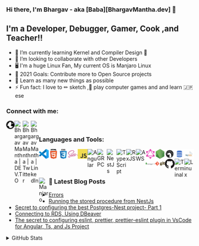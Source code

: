 ### Hi there, I'm Bhargav - aka [Baba][BhargavMantha.dev] 👋


## I'm a Developer, Debugger, Gamer, Cook ,and Teacher!!

- 🌱 I’m currently learning Kernel and Compiler Design 🤣
- 👯 I’m looking to collaborate with other Developers
- 🖥 I'm a huge Linux Fan, My current OS is Manjaro Linux
- 🥅 2021 Goals: Contribute more to Open Source projects
- 🚀 Learn as many new things as possible
- ⚡ Fun fact: I love to ✏ sketch ,🌠 play computer games and and learn 🇯🇵 ese

### Connect with me:

[<img align="left" alt="BhargavMantha.dev" width="22px" src="https://raw.githubusercontent.com/iconic/open-iconic/master/svg/globe.svg" />][website]
[<img align="left" alt="BhargavMantha | DEV.TO" width="22px" src="https://cdn.worldvectorlogo.com/logos/devto.svg" />][Devto]
[<img align="left" alt="BhargavMantha | Twitter" width="22px" src="https://cdn.jsdelivr.net/npm/simple-icons@v3/icons/twitter.svg" />][twitter]
[<img align="left" alt="BhargavMantha | LinkedIn" width="22px" src="https://cdn.jsdelivr.net/npm/simple-icons@v3/icons/linkedin.svg" />][linkedin]

<br />

### Languages and Tools:

<img align="left" alt="Visual Studio Code" width="26px" src="https://raw.githubusercontent.com/github/explore/80688e429a7d4ef2fca1e82350fe8e3517d3494d/topics/visual-studio-code/visual-studio-code.png" />
<img align="left" alt="HTML5" width="26px" src="https://raw.githubusercontent.com/github/explore/80688e429a7d4ef2fca1e82350fe8e3517d3494d/topics/html/html.png" />
<img align="left" alt="CSS3" width="26px" src="https://raw.githubusercontent.com/github/explore/80688e429a7d4ef2fca1e82350fe8e3517d3494d/topics/css/css.png" />
<img align="left" alt="Sass" width="26px" src="https://raw.githubusercontent.com/github/explore/80688e429a7d4ef2fca1e82350fe8e3517d3494d/topics/sass/sass.png" />
<img align="left" alt="JavaScript" width="26px" src="https://raw.githubusercontent.com/github/explore/80688e429a7d4ef2fca1e82350fe8e3517d3494d/topics/javascript/javascript.png" />
<img align="left" alt="Angular" width="26px" src="https://cdn.worldvectorlogo.com/logos/angular-icon.svg" />
<img align="left" alt="GRPC" width="26px" src="https://grpc.io/img/logos/grpc-icon-color.png" />
<img align="left" alt="NestJs" width="26px" src="https://cdn.dribbble.com/users/808903/screenshots/3831862/dribbble_szablon__1_1.png" />
<img align="left" alt="TypeScript" width="26px" src="https://cdn.iconscout.com/icon/free/png-512/typescript-1174965.png" />
<img align="left" alt="RxJS" width="26px" src="https://miro.medium.com/max/1200/1*hj71wy_fVD1qIG8q9mnPjg.png" />
<img align="left" alt="AWS" width="26px" src="https://upload.wikimedia.org/wikipedia/commons/thumb/9/93/Amazon_Web_Services_Logo.svg/1024px-Amazon_Web_Services_Logo.svg.png" />
<img align="left" alt="GraphQL" width="26px" src="https://raw.githubusercontent.com/github/explore/80688e429a7d4ef2fca1e82350fe8e3517d3494d/topics/graphql/graphql.png" />
<img align="left" alt="Node.js" width="26px" src="https://raw.githubusercontent.com/github/explore/80688e429a7d4ef2fca1e82350fe8e3517d3494d/topics/nodejs/nodejs.png" />
<img align="left" alt="Deno" width="26px" src="https://raw.githubusercontent.com/github/explore/361e2821e2dea67711cde99c9c40ed357061cf27/topics/deno/deno.png" />
<img align="left" alt="SQL" width="26px" src="https://raw.githubusercontent.com/github/explore/80688e429a7d4ef2fca1e82350fe8e3517d3494d/topics/sql/sql.png" />
<img align="left" alt="MySQL" width="26px" src="https://raw.githubusercontent.com/github/explore/80688e429a7d4ef2fca1e82350fe8e3517d3494d/topics/mysql/mysql.png" />
<img align="left" alt="MongoDB" width="26px" src="https://raw.githubusercontent.com/github/explore/80688e429a7d4ef2fca1e82350fe8e3517d3494d/topics/mongodb/mongodb.png" />
<img align="left" alt="Git" width="26px" src="https://raw.githubusercontent.com/github/explore/80688e429a7d4ef2fca1e82350fe8e3517d3494d/topics/git/git.png" />
<img align="left" alt="GitHub" width="26px" src="https://raw.githubusercontent.com/github/explore/78df643247d429f6cc873026c0622819ad797942/topics/github/github.png" />
<img align="left" alt="Terminal" width="26px" src="https://cdn.dribbble.com/users/593486/screenshots/3598699/1024.jpg?compress=1&resize=400x300" />
<img align="left" alt="Linux" width="26px" src="https://cdn.freebiesupply.com/images/thumbs/2x/linux-logo.png" />
<img align="left" alt="Manjaro" width="26px" src="https://cdn.freelogovectors.net/wp-content/uploads/2019/03/Manjarologo.png" />


<br />
<br />

### 📕 Latest Blog Posts

<!-- BLOG-POST-LIST:START -->
- [Errors](https://dev.to/bhargavmantha/errors-555e)
- [Running the stored procedure from NestJs](https://dev.to/bhargavmantha/running-the-stored-procedure-from-nestjs-gj0)
- [Secret to configuring the best Postgres-Nest project- Part 1](https://dev.to/bhargavmantha/secret-to-configuring-the-best-postgres-nest-project-part-1-42n4)
- [Connecting to RDS, Using DBeaver](https://dev.to/bhargavmantha/connecting-to-rds-using-dbaver-nni)
- [The secret to configuring eslint, prettier, prettier-eslint plugin in VsCode for Angular, Ts, and Js Project](https://dev.to/bhargavmantha/the-secret-to-configuring-eslint-prettier-prettier-eslint-plugin-in-vscode-for-angular-ts-and-js-project-51la)
<!-- BLOG-POST-LIST:END -->

<details>
  <summary>GitHub Stats</summary>

  <img align="left" alt="Bhargav's GitHub Stats" src="https://github-readme-stats.vercel.app/api?username=BhargavMantha&show_icons=true&hide_border=true" />

</details>

[website]: https://BhargavMantha.dev
[twitter]: https://twitter.com/ManthaBhargav
[linkedin]: https://www.linkedin.com/in/bhargav-mantha/
[devto]: https://dev.to/bhargavmantha